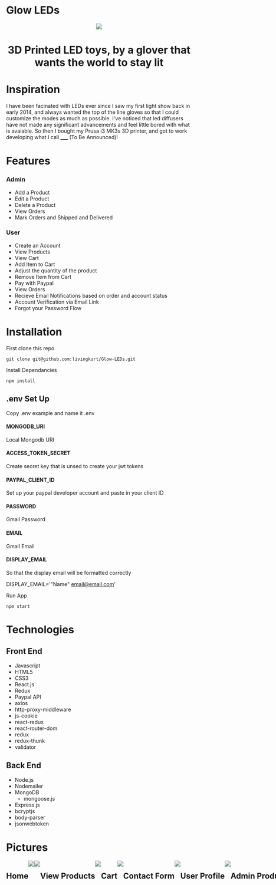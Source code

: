 # Glow LEDs

<p align="center">
  <img style="text-align: center;" src="./client/public/images/optimized_images/logo_images/glow_logo_optimized.png">
  <h1 style="text-align: center;">3D Printed LED toys, by a glover that wants the world to stay lit</h1>
  <!-- <h1 style="text-align: center;">3D Printed LED toys and accessories, by a glover that just wants to light up the world</h1> -->
</p>

# Inspiration

I have been facinated with LEDs ever since I saw my first light show back in early 2014, and always wanted the top of the line gloves so that I could customize the modes as much as possible. I've noticed that led diffusers have not made any significant advancements and feel little bored with what is avaiable. So then I bought my Prusa i3 MK3s 3D printer, and got to work developing what I call **\_\_\_** (To Be Announced)!

# Features

### Admin

- Add a Product
- Edit a Product
- Delete a Product
- View Orders
- Mark Orders and Shipped and Delivered

### User

- Create an Account
- View Products
- View Cart
- Add Item to Cart
- Adjust the quantity of the product
- Remove Item from Cart
- Pay with Paypal
- View Orders
- Recieve Email Notifications based on order and account status
- Account Verification via Email Link
- Forgot your Password Flow

# Installation

First clone this repo

```shell
git clone git@github.com:livingkurt/Glow-LEDs.git
```

Install Dependancies

```shell
npm install
```

## .env Set Up

Copy .env example and name it .env

#### MONGODB_URI

Local Mongodb URI

#### ACCESS_TOKEN_SECRET

Create secret key that is unsed to create your jwt tokens

#### PAYPAL_CLIENT_ID

Set up your paypal developer account and paste in your client ID

#### PASSWORD

Gmail Password

#### EMAIL

Gmail Email

#### DISPLAY_EMAIL

So that the display email will be formatted correctly

DISPLAY_EMAIL='"Name" <email@email.com>'

Run App

```shell
npm start
```

# Technologies

## Front End

- Javascript
- HTML5
- CSS3
- React.js
- Redux
- Paypal API
- axios
- http-proxy-middleware
- js-cookie
- react-redux
- react-router-dom
- redux
- redux-thunk
- validator

## Back End

- Node.js
- Nodemailer
- MongoDB
  - mongoose.js
- Express.js
- bcryptjs
- body-parser
- jsonwebtoken

# Pictures

<div align="center" style="display:flex; flex-wrap: wrap; width:1500px;">
  <h2>Home</h2>
  <img style="text-align: center;" src="client/public/images/optimized_images/readme_images/home_top_optimized.png">
  <img style="text-align: center;" src="client/public/images/optimized_images/readme_images/home_bottom_optimized.png">
  <h2>View Products</h2>
  <img style="text-align: center;" src="client/public/images/optimized_images/readme_images/products_optimized.png">
  <h2>Cart</h2>
  <img style="text-align: center;" src="client/public/images/optimized_images/readme_images/cart_optimized.png">
  <h2>Contact Form</h2>
  <img style="text-align: center;" src="client/public/images/optimized_images/readme_images/contact_optimized.png">
  <h2>User Profile</h2>
  <img style="text-align: center;" src="client/public/images/optimized_images/readme_images/profile_optimized.png">
  <h2>Admin Products</h2>
  <img style="text-align: center;" src="client/public/images/optimized_images/readme_images/admin_products_optimized.png">
  <h2>Admin Orders</h2>
  <img style="text-align: center;" src="client/public/images/optimized_images/readme_images/admin_orders_optimized.png">
</div>
